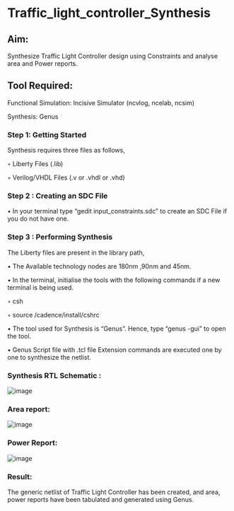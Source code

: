 # Traffic_light_controller_Synthesis

## Aim:

Synthesize Traffic Light Controller design using Constraints and analyse area and Power reports.

## Tool Required:

Functional Simulation: Incisive Simulator (ncvlog, ncelab, ncsim)

Synthesis: Genus

### Step 1: Getting Started

Synthesis requires three files as follows,

◦ Liberty Files (.lib)

◦ Verilog/VHDL Files (.v or .vhdl or .vhd)

### Step 2 : Creating an SDC File

•	In your terminal type “gedit input_constraints.sdc” to create an SDC File if you do not have one.

### Step 3 : Performing Synthesis

The Liberty files are present in the library path,

• The Available technology nodes are 180nm ,90nm and 45nm.

• In the terminal, initialise the tools with the following commands if a new terminal is being used.

◦ csh

◦ source /cadence/install/cshrc

• The tool used for Synthesis is “Genus”. Hence, type “genus -gui” to open the tool.

• Genus Script file with .tcl file Extension commands are executed one by one to synthesize the netlist.

### Synthesis RTL Schematic :

![image](https://github.com/user-attachments/assets/976cfc03-c3dd-4ec4-b55c-faa8af49186a)

### Area report:

![image](https://github.com/user-attachments/assets/c2ad9dc0-fce4-42b5-afd4-96c70965e1e8)

### Power Report:

![image](https://github.com/user-attachments/assets/ad000634-2df9-43af-acb0-566c096ea94b)

### Result:

The generic netlist of Traffic Light Controller has been created, and area, power reports have been tabulated and generated using Genus.
